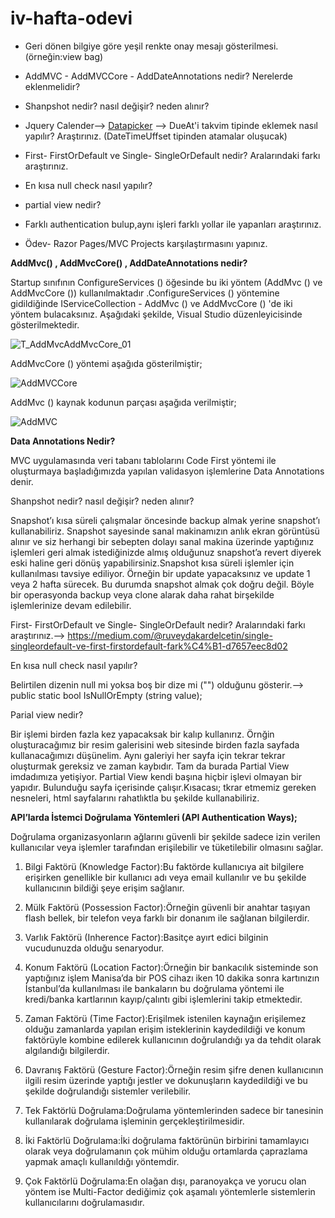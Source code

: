 # iv-hafta-odevi
*  Geri dönen bilgiye göre yeşil renkte onay mesajı gösterilmesi. (örneğin:view bag)

*  AddMVC - AddMVCCore - AddDateAnnotations nedir? Nerelerde eklenmelidir?

 * Shanpshot nedir? nasıl değişir? neden alınır?

*  Jquery Calender--> [Datapicker](https://jqueryui.com/datepicker/) --> DueAt'i takvim tipinde eklemek nasıl yapılır? Araştırınız. (DateTimeUffset tipinden atamalar oluşucak)

*  First- FirstOrDefault ve Single- SingleOrDefault nedir? Aralarındaki farkı araştırınız.

*  En kısa null check nasıl yapılır?

* partial view nedir?

* Farklı authentication bulup,aynı işleri farklı yollar ile yapanları araştırınız.

* Ödev- Razor Pages/MVC Projects karşılaştırmasını yapınız.



**AddMvc() , AddMvcCore() , AddDateAnnotations nedir?**


Startup sınıfının ConfigureServices () öğesinde bu iki yöntem (AddMvc () ve AddMvcCore ()) kullanılmaktadır .ConfigureServices () yöntemine gidildiğinde IServiceCollection - AddMvc () ve AddMvcCore () 'de iki yöntem bulacaksınız. Aşağıdaki şekilde, Visual Studio düzenleyicisinde gösterilmektedir.


![T_AddMvcAddMvcCore_01](https://user-images.githubusercontent.com/66273342/86607462-f04e4780-bfb1-11ea-9e72-34cd894258e3.png)


AddMvcCore () yöntemi aşağıda gösterilmiştir;


![AddMVCCore](https://user-images.githubusercontent.com/66273342/86607526-06f49e80-bfb2-11ea-8d30-3cb7d72d45ec.png)


AddMvc () kaynak kodunun parçası aşağıda verilmiştir;


![AddMVC](https://user-images.githubusercontent.com/66273342/86607496-fe03cd00-bfb1-11ea-955f-12c06db5629d.png)


**Data Annotations Nedir?**

MVC uygulamasında veri tabanı tablolarını Code First yöntemi ile oluşturmaya başladığımızda yapılan validasyon işlemlerine Data Annotations denir.



Shanpshot nedir? nasıl değişir? neden alınır?

Snapshot’ı kısa süreli çalışmalar öncesinde backup almak yerine snapshot’ı kullanabiliriz. Snapshot sayesinde sanal makinamızın anlık ekran görüntüsü alınır ve siz herhangi bir sebepten dolayı sanal makina üzerinde yaptığınız işlemleri geri almak istediğinizde almış olduğunuz snapshot’a revert diyerek eski haline geri dönüş yapabilirsiniz.Snapshot kısa süreli işlemler için kullanılması tavsiye ediliyor. Örneğin bir update yapacaksınız ve update 1 veya 2 hafta sürecek. Bu durumda snapshot almak çok doğru değil. Böyle bir operasyonda backup  veya clone alarak daha rahat birşekilde işlemlerinize devam edilebilir.


First- FirstOrDefault ve Single- SingleOrDefault nedir? Aralarındaki farkı araştırınız.--> https://medium.com/@ruveydakardelcetin/single-singleordefault-ve-first-firstordefault-fark%C4%B1-d7657eec8d02



En kısa null check nasıl yapılır?

Belirtilen dizenin null mi yoksa boş bir dize mi ("") olduğunu gösterir.--> public static bool IsNullOrEmpty (string value);


Parial view nedir?


Bir işlemi birden fazla kez yapacaksak bir kalıp kullanırız. Örnğin oluşturacağımız bir resim galerisini web sitesinde birden fazla sayfada kullanacağımızı düşünelim. Aynı galeriyi her sayfa için tekrar tekrar oluşturmak gereksiz ve zaman kaybıdır. Tam da burada Partial View  imdadımıza yetişiyor. Partial View kendi başına hiçbir işlevi olmayan bir yapıdır. Bulunduğu sayfa içerisinde çalışır.Kısacası; tkrar etmemiz gereken nesneleri, html sayfalarını rahatlıktla bu şekilde kullanabiliriz.


**API’larda İstemci Doğrulama Yöntemleri (API Authentication Ways);**

Doğrulama organizasyonların ağlarını güvenli bir şekilde sadece izin verilen kullanıcılar veya işlemler tarafından erişilebilir ve tüketilebilir olmasını sağlar.

1. Bilgi Faktörü (Knowledge Factor):Bu faktörde kullanıcıya ait bilgilere erişirken genellikle bir kullanıcı adı veya email kullanılır ve bu şekilde kullanıcının bildiği şeye erişim sağlanır.

2. Mülk Faktörü (Possession Factor):Örneğin güvenli bir anahtar taşıyan flash bellek, bir telefon veya farklı bir donanım ile sağlanan bilgilerdir.

3. Varlık Faktörü (Inherence Factor):Basitçe ayırt edici bilginin vucudunuzda olduğu senaryodur.

4. Konum Faktörü (Location Factor):Örneğin bir bankacılık sisteminde son yaptığınız işlem Manisa’da bir POS cihazı iken 10 dakika sonra kartınızın İstanbul’da kullanılması ile bankaların bu doğrulama yöntemi ile kredi/banka kartlarının kayıp/çalıntı gibi işlemlerini takip etmektedir.

5. Zaman Faktörü (Time Factor):Erişilmek istenilen kaynağın erişilemez olduğu zamanlarda yapılan erişim isteklerinin kaydedildiği ve konum faktörüyle kombine edilerek kullanıcının doğrulandığı ya da tehdit olarak algılandığı bilgilerdir.

6. Davranış Faktörü (Gesture Factor):Örneğin resim şifre denen kullanıcının ilgili resim üzerinde yaptığı jestler ve dokunuşların kaydedildiği ve bu şekilde doğrulandığı sistemler verilebilir.

7. Tek Faktörlü Doğrulama:Doğrulama yöntemlerinden sadece bir tanesinin kullanılarak doğrulama işleminin gerçekleştirilmesidir.

8. İki Faktörlü Doğrulama:İki doğrulama faktörünün birbirini tamamlayıcı olarak veya doğrulamanın çok mühim olduğu ortamlarda çaprazlama yapmak amaçlı kullanıldığı yöntemdir.

9. Çok Faktörlü Doğrulama:En olağan dışı, paranoyakça ve yorucu olan yöntem ise Multi-Factor dediğimiz çok aşamalı yöntemlerle sistemlerin kullanıcılarını doğrulamasıdır.




